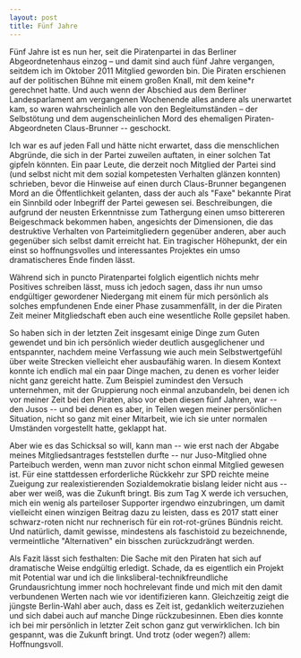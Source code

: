 ```yaml
---
layout: post
title: Fünf Jahre
---
```


Fünf Jahre ist es nun her, seit die Piratenpartei in das Berliner Abgeordnetenhaus einzog – und damit sind auch fünf Jahre vergangen, seitdem ich im Oktober 2011 Mitglied geworden bin. Die Piraten erschienen auf der politischen Bühne mit einem großen Knall, mit dem keine*r gerechnet hatte. Und auch wenn der Abschied aus dem Berliner Landesparlament am vergangenen Wochenende alles andere als unerwartet kam, so waren wahrscheinlich alle von den Begleitumständen – der Selbstötung und dem augenscheinlichen Mord des ehemaligen Piraten-Abgeordneten Claus-Brunner -- geschockt. 

Ich war es auf jeden Fall und hätte nicht erwartet, dass die menschlichen Abgründe, die sich in der Partei zuweilen auftaten, in einer solchen Tat gipfeln könnten. Ein paar Leute, die derzeit noch Mitglied der Partei sind (und selbst nicht mit dem sozial kompetesten Verhalten glänzen konnten) schrieben, bevor die Hinweise auf einen durch Claus-Brunner begangenen Mord an die Öffentlichkeit gelanten, dass der auch als "Faxe" bekannte Pirat ein Sinnbild oder Inbegriff der Partei gewesen sei. Beschreibungen, die aufgrund der neusten Erkenntnisse zum Tathergung einen umso bittereren Beigeschmack bekommen haben, angesichts der Dimensionen, die das destruktive Verhalten von Parteimitgliedern gegenüber anderen, aber auch gegenüber sich selbst damit erreicht hat. Ein tragischer Höhepunkt, der ein einst so hoffnungsvolles und interessantes Projektes ein umso dramatischeres Ende finden lässt.

Während sich in puncto Piratenpartei folglich eigentlich nichts mehr Positives schreiben lässt, muss ich jedoch sagen, dass ihr nun umso endgültiger gewordener Niedergang mit einem für mich persönlich als solches empfundenen Ende einer Phase zusammenfällt, in der die Piraten Zeit meiner Mitgliedschaft eben auch eine wesentliche Rolle gepsilet haben.

So haben sich in der letzten Zeit insgesamt einige Dinge zum Guten gewendet und bin ich persönlich wieder deutlich ausgeglichener und entspannter, nachdem meine Verfassung wie auch mein Selbstwertgefühl über weite Strecken vielleicht eher ausbaufähig waren. In diesem Kontext konnte ich endlich mal ein paar Dinge machen, zu denen es vorher leider nicht ganz gereicht hatte. Zum Beispiel zumindest den Versuch unternehmen, mit der Gruppierung noch einmal anzubandeln, bei denen ich vor meiner Zeit bei den Piraten, also vor eben diesen fünf Jahren, war -- den Jusos -- und bei denen es aber, in Teilen wegen meiner persönlichen Situation, nicht so ganz mit einer Mitarbeit, wie ich sie unter normalen Umständen vorgestellt hatte, geklappt hat. 

Aber wie es das Schicksal so will, kann man -- wie erst nach der Abgabe meines Mitgliedsantrages feststellen durfte -- nur Juso-Mitglied ohne Parteibuch werden, wenn man zuvor nicht schon einmal Mitglied gewesen ist. Für eine stattdessen erforderliche Rückkehr zur SPD reichte meine Zueigung zur realexistierenden Sozialdemokratie bislang leider nicht aus -- aber wer weiß, was die Zukunft bringt. Bis zum Tag X werde ich versuchen, mich ein wenig als parteiloser Supporter irgendwo einzubringen, um damit vielleicht einen winzigen Beitrag dazu zu leisten, dass es 2017 statt einer schwarz-roten nicht nur rechnerisch für ein rot-rot-grünes Bündnis reicht. Und natürlich, damit gewisse, mindestens als faschistoid zu bezeichnende, vermeintliche "Alternativen" ein bisschen zurückzudrängt werden. 

Als Fazit lässt sich festhalten: Die Sache mit den Piraten hat sich auf dramatische Weise endgültig erledigt. Schade, da es eigentlich ein Projekt mit Potential war und ich die linksliberal-technikfreundliche Grundausrichtung immer noch hochrelevant finde und mich mit den damit verbundenen Werten nach wie vor identifizieren kann. Gleichzeitig zeigt die jüngste Berlin-Wahl aber auch, dass es Zeit ist, gedanklich weiterzuziehen und sich dabei auch auf manche Dinge rückzubesinnen. Eben dies konnte ich bei mir persönlich in letzter Zeit schon ganz gut verwirklichen. Ich bin gespannt, was die Zukunft bringt. Und trotz (oder wegen?) allem: Hoffnungsvoll.